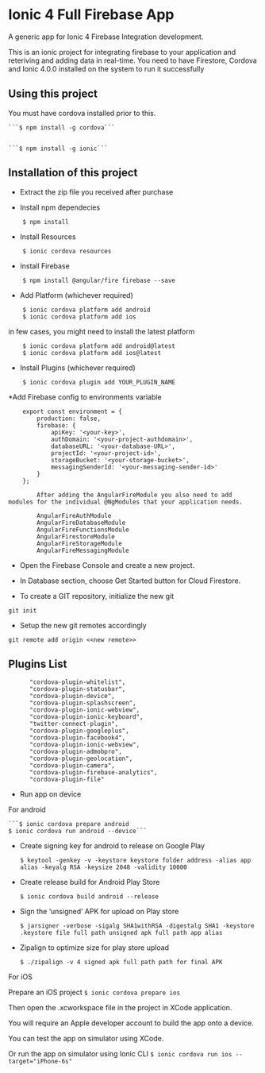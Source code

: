 #  Ionic 4 Full Firebase App


A generic app for Ionic 4 Firebase Integration development.

This is an ionic project for integrating firebase to your application and reteriving and adding data in real-time. You need to have Firestore, Cordova and Ionic 4.0.0 installed on the 
system to run it successfully

## Using this project

You must have cordova installed prior to this.

    ```$ npm install -g cordova```


    ```$ npm install -g ionic```

## Installation of this project

* Extract the zip file you received after purchase

* Install npm dependecies

```
    $ npm install
```

* Install Resources

```
    $ ionic cordova resources
```

* Install Firebase
```
    $ npm install @angular/fire firebase --save
```

* Add Platform (whichever required)

```
    $ ionic cordova platform add android
    $ ionic cordova platform add ios
```
in few cases, you might need to install the latest platform
```
    $ ionic cordova platform add android@latest
    $ ionic cordova platform add ios@latest
```

* Install Plugins (whichever required)

```
    $ ionic cordova plugin add YOUR_PLUGIN_NAME
```

*Add Firebase config to environments variable

```
    export const environment = {
        production: false,
        firebase: {
            apiKey: '<your-key>',
            authDomain: '<your-project-authdomain>',
            databaseURL: '<your-database-URL>',
            projectId: '<your-project-id>',
            storageBucket: '<your-storage-bucket>',
            messagingSenderId: '<your-messaging-sender-id>'
        }
    };
```

```
        After adding the AngularFireModule you also need to add modules for the individual @NgModules that your application needs.

        AngularFireAuthModule
        AngularFireDatabaseModule
        AngularFireFunctionsModule
        AngularFirestoreModule
        AngularFireStorageModule
        AngularFireMessagingModule

```
* Open the Firebase Console and create a new project.

* In Database section, choose Get Started button for Cloud Firestore.


* To create a GIT repository, initialize the new git
   
```git init```

* Setup the new git remotes accordingly
   
```git remote add origin <<new remote>>```

## Plugins List

``` "cordova-plugin-camera",
      "cordova-plugin-whitelist",
      "cordova-plugin-statusbar",
      "cordova-plugin-device",
      "cordova-plugin-splashscreen",
      "cordova-plugin-ionic-webview",
      "cordova-plugin-ionic-keyboard",
      "twitter-connect-plugin",
      "cordova-plugin-googleplus",
      "cordova-plugin-facebook4",
      "cordova-plugin-ionic-webview",
      "cordova-plugin-admobpro",
      "cordova-plugin-geolocation",
      "cordova-plugin-camera",
      "cordova-plugin-firebase-analytics",
      "cordova-plugin-file"
```



* Run app on device

For android

    ```$ ionic cordova prepare android
    $ ionic cordova run android --device```

* Create signing key for android to release on Google Play

    ```$ keytool -genkey -v -keystore keystore folder address -alias app alias -keyalg RSA -keysize 2048 -validity 10000```

* Create release build for Android Play Store

    ```$ ionic cordova build android --release```

* Sign the ‘unsigned’ APK for upload on Play store

    ```$ jarsigner -verbose -sigalg SHA1withRSA -digestalg SHA1 -keystore .keystore file full path unsigned apk full path app alias```


* Zipalign to optimize size for play store upload

    ```$ ./zipalign -v 4 signed apk full path path for final APK```


For iOS

Prepare an iOS project
    ```$ ionic cordova prepare ios```

Then open the .xcworkspace file in the project in XCode application.

You will require an Apple developer account to build the app onto a device.

You can test the app on simulator using XCode.

Or run the app on simulator using Ionic CLI
    ```$ ionic cordova run ios --target="iPhone-6s"```
